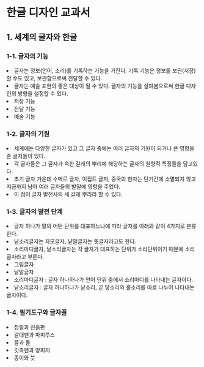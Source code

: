 <h1>한글 디자인 교과서</h1>

<h2>1. 세계의 글자와 한글</h2>
<h3>1-1. 글자의 기능</h3>
<li>글자는 정보(언어, 소리)를 기록하는 기능을 가진다. 기록 기능은 정보를 보관(저장)할 수도 있고, 보관함으로써 전달할 수 있다.</li>
<li>글자는 예술 표현의 좋은 대상이 될 수 있다. 글자의 기능을 살펴봄으로써 한글 디자인의 방향을 설정할 수 있다.</li> 
<li>저장 기능</li>
<li>전달 기능</li>
<li>예술 기능</li>

<h3>1-2. 글자의 기원</h3>
<li>세계에는 다양한 글자가 있고 그 글자 중에는 여러 글자의 기원이 되거나 큰 영향을 준 글자들이 있다.</li>
<li>각 글자들은 그 글자가 속한 갈래의 뿌리에 해당하는 글자의 원형적 특징들을 담고있다.</li>
<li>초기 글자 가운데 수메르 글자, 이집트 글자, 중국의 한자는 단기간에 소멸되지 않고 지금까지 남아 여러 글자들의 발달에 영향을 주었다.</li>
<li>이 점이 글자 발전사의 세 갈래 뿌리라 할 수 있다.</li>

<h3>1-3. 글자의 발전 단계</h3>
<li>글자 하나가 말의 어떤 단위를 대표하느냐에 따라 글자를 아래와 같이 4가지로 분류한다.</li>
<li>낱소리글자는 자모글자, 낱말글자는 뜻글자라고도 한다.</li>
<li>소리마디글자, 낱소리글자는 각 글자가 대표하는 단위가 소리단위이기 때문에 소리글자라고 부른다.</li>
<li>그림글자</li>
<li>낱말글자</li>
<li>소리마디글자 : 글자 하나하나가 언어 단위 중에서 소리마디를 나타내는 글자이다.</li>
<li>낱소리글자 : 글자 하나하나가 낱소리, 곧 닿소리와 홀소리를 따로 나누어 나타내는 글자이다.</li>

<h3>1-4. 필기도구와 글자꼴</h3>
<li>첨필과 진흙판</li>
<li>갈대펜과 파피루스</li>
<li>끌과 돌</li>
<li>깃촉펜과 양피지</li>
<li>종이와 붓</li>